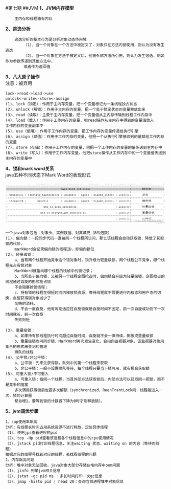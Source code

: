 #第七期
##JVM
**1、JVM内存模型**
        
        主内存和线程独有内存
**2、逃逸分析**

        逃逸分析的基本行为是分析对象动态作用域
            （1）、当一个对象在一个方法中被定义了，对象只在方法内部使用，则认为没有发生逃逸
            （2）、当一个对象在方法中被定义后，他被外部方法所引用，则认为发生逃逸，例如作为参数传递到其他方法中，
            或者作为返回值
**3、八大原子操作**            
    注意：被弃用
    
    lock->read->load->use
    unlock<-write<-store<-assign   
    (1)、lock（锁定）：作用于主内存变量，把一个变量标记为一条线程独占状态
    (2)、unlock（解锁）：作用于主内存的变量，把一个处于锁定状态的变量释放出来
    (3)、read（读取）：主要于主内存变量，把一个变量值从主内存传输到线程工作内存中
    (4)、load（载入）：作用于工作内存的变量，吧read操作从主内存中得到的变量值放入
    工作内存的变量副本中
    (5)、use（使用）：作用于工作内存的变量，把工作内存的变量传递给执行引擎
    (6)、assign（赋值）：作用于工作内存的变量，他把一个从执行引擎接收到的值赋给工作内存的变量
    (7)、store（存储）：作用于工作内存的变量，他把一个工作内存的变量的值传送到主内存中
    (8)、write（写入）：作用于工作内存变量，他把store操作从工作内存中的一个变量值传送到主内存的变量中
**4、锁和mark word关系**   
java五种不同状态下Mark Word的表现形式
                
![](/image/suo.png)
    
    一个java对象包括：对象头、实例数据、对其填充（8的倍数）
    (1)、偏向锁：一段同步代码一直被同一个线程所访问，那么该线程会自动获取锁，降低了获取锁的代价，
        markWord会记录偏向锁的线程ID，即偏向锁位
    (2)、轻量级锁：
        a、当有两个线程开始竞争这个锁对象时，锁升级为轻量级锁，两个线程公平竞争，哪个线程先占有锁对象
        MarkWord就指向哪个线程的栈帧中的锁记录；
        b、当所处于偏向锁，又被另一个线程企图抢占时，偏向锁会升级为轻量级锁，企图抢占的线程通过自旋的形式抢占锁
        不会阻塞抢锁线程；
        c、持有锁的线程在很短时间内释放锁资源，等待线程就不需要进行内核态和用户态的切换，自旋获得锁对象减少了
        切换的消耗，
        d、不会一直自旋，他有周期适应性自旋锁就是自旋时间不固定，前一次自旋成功则下一次时间就长，前一次自旋
        失败则短
        
    (3)、重量级锁：
        a、如果持有锁线程执行时间超过自旋时间，自旋就不会一直持续，膨胀成重量级锁
        b、重量级锁也叫同步锁，MarkWord再次发生变化，会指向监视器对象，该监视器对象用集合的形式来登记和管理
        排队的线程
    (4)、公平锁/非公平锁：
        a、公平锁：先来先获得锁，队列中的第一个线程来获取
        b、非公平锁：一般不设置排队等待，每个线程只要当下锁可用，就有机会获取锁
    (5)、可重入锁/不可重入
        a、可重入锁：指同一个线程，当其外部方法获取锁后，内部方法可以获取同一把锁，而不是竞争和阻塞
        多次调用获得锁后也要多次解锁（synchronized、ReenTrantLock同一线程每进入一次，锁的计算器
        都自增1，要等到锁的计数器下降为0时才能释放锁）。
**5、jvm调优步骤**         
    
    1、cup使用率飙高
    分析：有线程长时间占用系统资源不进行释放，定位具体线程
    （1）、使用jps查看进程的pid
    （2）、top -Hp pid查看该进程各个线程信息中的cpu使用情况
    （3）、jstack pid打印线程信息，关注waiting 状态，waiting on 的内容（等待的线程）
    根据对应的线程号找到对应的线程，去找看线程的问题
    2、内存飙高问题
    分析：堆中对象无法回收，java对象大部分存储在堆内存中oom问题
    （1）、jinfo 列举jvm相关信息
    （2）、jstat -gc pid ms ：多长时间打印一次gc信息
    （3）、jmap -histo pid | head 20：查询当前进程堆中对象信息
          
                
           
       
   

      

    